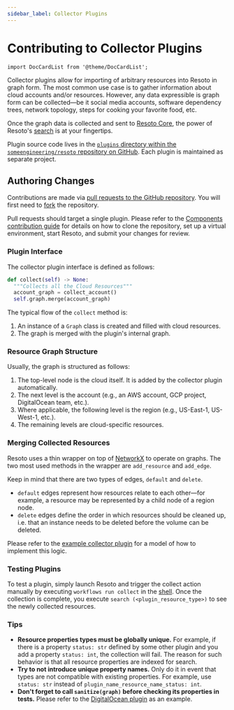 ```yaml
---
sidebar_label: Collector Plugins
---
```


# Contributing to Collector Plugins

```mdx-code-block
import DocCardList from '@theme/DocCardList';
```

Collector plugins allow for importing of arbitrary resources into Resoto in graph form. The most common use case is to gather information about cloud accounts and/or resources. However, any data expressible is graph form can be collected—be it social media accounts, software dependency trees, network topology, steps for cooking your favorite food, etc.

Once the graph data is collected and sent to [Resoto Core](../../reference/components/core.md), the power of Resoto's [search](../../reference/search/index.md) is at your fingertips.

Plugin source code lives in the [`plugins` directory within the `someengineering/resoto` repository on GitHub](https://github.com/someengineering/resoto/tree/main/plugins). Each plugin is maintained as separate project.

<DocCardList />

## Authoring Changes

Contributions are made via [pull requests to the GitHub repository](https://github.com/someengineering/resoto/pulls). You will first need to [fork](https://docs.github.com/get-started/quickstart/fork-a-repo) the repository.

Pull requests should target a single plugin. Please refer to the [Components contribution guide](../components.md) for details on how to clone the repository, set up a virtual environment, start Resoto, and submit your changes for review.

### Plugin Interface

The collector plugin interface is defined as follows:

```python
def collect(self) -> None:
  """Collects all the Cloud Resources"""
  account_graph = collect_account()
  self.graph.merge(account_graph)
```

The typical flow of the `collect` method is:

1. An instance of a `Graph` class is created and filled with cloud resources.
2. The graph is merged with the plugin's internal graph.

### Resource Graph Structure

Usually, the graph is structured as follows:

1. The top-level node is the cloud itself. It is added by the collector plugin automatically.
2. The next level is the account (e.g., an AWS account, GCP project, DigitalOcean team, etc.).
3. Where applicable, the following level is the region (e.g., US-East-1, US-West-1, etc.).
4. The remaining levels are cloud-specific resources.

### Merging Collected Resources

Resoto uses a thin wrapper on top of [NetworkX](https://networkx.org/) to operate on graphs. The two most used methods in the wrapper are `add_resource` and `add_edge`.

Keep in mind that there are two types of edges, `default` and `delete`.

- `default` edges represent how resources relate to each other—for example, a resource may be represented by a child node of a region node.
- `delete` edges define the order in which resources should be cleaned up, i.e. that an instance needs to be deleted before the volume can be deleted.

Please refer to the [example collector plugin](https://github.com/someengineering/resoto/tree/main/plugins/example_collector) for a model of how to implement this logic.

### Testing Plugins

To test a plugin, simply launch Resoto and trigger the collect action manually by executing `workflows run collect` in the [shell](../../reference/components/shell.md). Once the collection is complete, you execute `search (<plugin_resource_type>)` to see the newly collected resources.

### Tips

- **Resource properties types must be globally unique.** For example, if there is a property `status: str` defined by some other plugin and you add a property `status: int`, the collection will fail. The reason for such behavior is that all resource properties are indexed for search.
- **Try to not introduce unique property names.** Only do it in event that types are not compatible with existing properties. For example, use `status: str` instead of `plugin_name_resource_name_status: int`.
- **Don't forget to call `sanitize(graph)` before checking its properties in tests.** Please refer to the [DigitalOcean plugin](https://github.com/someengineering/resoto/tree/main/plugins/digitalocean) as an example.
